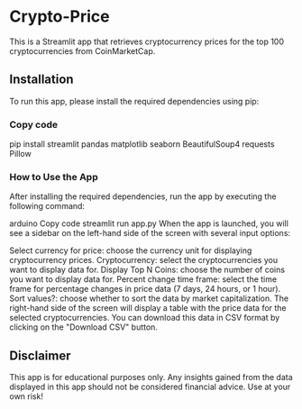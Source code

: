 # Crypto-Price
This is a Streamlit app that retrieves cryptocurrency prices for the top 100 cryptocurrencies from CoinMarketCap.

## Installation
To run this app, please install the required dependencies using pip:

### Copy code
pip install streamlit pandas matplotlib seaborn BeautifulSoup4 requests Pillow
### How to Use the App
After installing the required dependencies, run the app by executing the following command:

arduino
Copy code
streamlit run app.py
When the app is launched, you will see a sidebar on the left-hand side of the screen with several input options:

Select currency for price: choose the currency unit for displaying cryptocurrency prices.
Cryptocurrency: select the cryptocurrencies you want to display data for.
Display Top N Coins: choose the number of coins you want to display data for.
Percent change time frame: select the time frame for percentage changes in price data (7 days, 24 hours, or 1 hour).
Sort values?: choose whether to sort the data by market capitalization.
The right-hand side of the screen will display a table with the price data for the selected cryptocurrencies. You can download this data in CSV format by clicking on the "Download CSV" button.

## Disclaimer
This app is for educational purposes only. Any insights gained from the data displayed in this app should not be considered financial advice. Use at your own risk!




